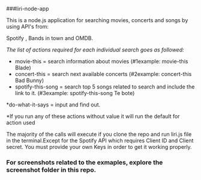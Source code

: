  ###liri-node-app
                                                               
 This is a node.js application for searching movies, concerts and songs by using API's from:

Spotify , Bands in town and OMDB.

*The list of actions required for each individual search goes as followed:*
* movie-this = search information about movies (#1example: movie-this Blade)
* concert-this = search next available concerts (#2example: concert-this Bad Bunny)
* spotify-this-song = search top 5 songs related to search and include the link to it. (#3example: spotify-this-song Te bote)

*do-what-it-says = input and find out.

 *If you run any of these actions without value it will run the default for action used

The majority of the calls will execute if you clone the repo and run liri.js file in the terminal.Except for the Spotify API which requires Client ID and Client secret. You must provide your own Keys in order to get it working properly. 





### For screenshots related to the exmaples, explore the screenshot folder in this repo.
